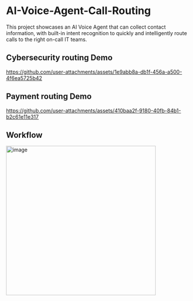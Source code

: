 # AI-Voice-Agent-Call-Routing
This project showcases an AI Voice Agent that can collect contact information, with built-in intent recognition to quickly and intelligently route calls to the right on-call IT teams.

## Cybersecurity routing Demo
https://github.com/user-attachments/assets/1e9abb8a-db1f-456a-a500-4f6ea5725b42

## Payment routing Demo
https://github.com/user-attachments/assets/410baa2f-9180-40fb-84b1-b2c61e11e317

## Workflow
<img width="409" alt="image" src="https://github.com/user-attachments/assets/2988fbb1-e57b-4771-b8ac-e6f4af1557a1" />
